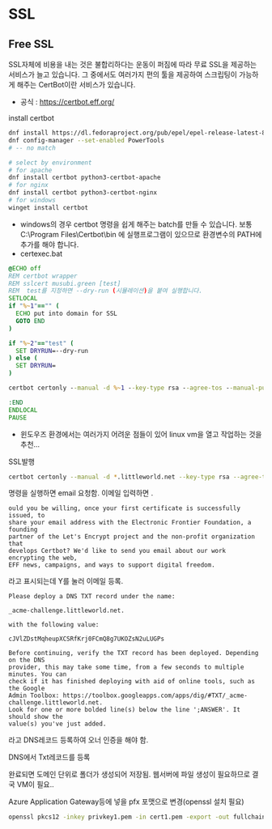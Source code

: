 # SSL

## Free SSL

SSL자체에 비용을 내는 것은 불합리하다는 운동이 퍼짐에 따라 무료 SSL을 제공하는 서비스가 늘고 있습니다. 
그 중에서도 여러가지 편의 툴을 제공하여 스크립팅이 가능하게 해주는 CertBot이란 서비스가 있습니다.

- 공식 : https://certbot.eff.org/

install certbot
```sh
dnf install https://dl.fedoraproject.org/pub/epel/epel-release-latest-8.noarch.rpm  
dnf config-manager --set-enabled PowerTools
# -- no match

# select by environment
# for apache
dnf install certbot python3-certbot-apache
# for nginx
dnf install certbot python3-certbot-nginx
# for windows
winget install certbot
```

- windows의 경우 certbot 명령을 쉽게 해주는 batch를 만들 수 있습니다. 보통 C:\Program Files\Certbot\bin 에 실행프로그램이 있으므로 환경변수의 PATH에 추가를 해야 합니다.
- certexec.bat
```bat
@ECHO off
REM certbot wrapper
REM sslcert musubi.green [test]
REM  test를 지정하면 --dry-run (시뮬레이션)을 붙여 실행합니다.
SETLOCAL
if "%~1"=="" (
  ECHO put into domain for SSL
  GOTO END
)

if "%~2"=="test" (
  SET DRYRUN=--dry-run
) else (
  SET DRYRUN=
)

certbot certonly --manual -d %~1 --key-type rsa --agree-tos --manual-public-ip-logging-ok --manual-auth-hook certbot-preauth.cmd --manual-cleanup-hook certbot-postauth.cmd %DRYRUN%

:END
ENDLOCAL
PAUSE
```
- 윈도우즈 환경에서는 여러가지 어려운 점들이 있어 linux vm을 열고 작업하는 것을 추천...

SSL발행
```sh
certbot certonly --manual -d *.littleworld.net --key-type rsa --agree-tos --manual-public-ip-logging-ok
```
명령을 실행하면 email 요청함. 이메일 입력하면 . 
```
ould you be willing, once your first certificate is successfully issued, to
share your email address with the Electronic Frontier Foundation, a founding
partner of the Let's Encrypt project and the non-profit organization that
develops Certbot? We'd like to send you email about our work encrypting the web,
EFF news, campaigns, and ways to support digital freedom.
```
라고 표시되는데 Y를 눌러 이메일 등록. 

```
Please deploy a DNS TXT record under the name:

_acme-challenge.littleworld.net.

with the following value:

cJVlZDstMqheupXCSRfKrj0FCmQ8g7UKOZsN2uLUGPs

Before continuing, verify the TXT record has been deployed. Depending on the DNS
provider, this may take some time, from a few seconds to multiple minutes. You can
check if it has finished deploying with aid of online tools, such as the Google
Admin Toolbox: https://toolbox.googleapps.com/apps/dig/#TXT/_acme-challenge.littleworld.net.
Look for one or more bolded line(s) below the line ';ANSWER'. It should show the
value(s) you've just added.
```
라고 DNS레코드 등록하여 오너 인증을 해야 함. 

DNS에서 Txt레코드를 등록




완료되면 도메인 단위로 폴더가 생성되어 저장됨. 
웹서버에 파일 생성이 필요하므로 결국 VM이 필요.. 

Azure Application Gateway등에 넣을 pfx 포맷으로 변경(openssl 설치 필요)
```sh
openssl pkcs12 -inkey privkey1.pem -in cert1.pem -export -out fullchain.pfx
```


